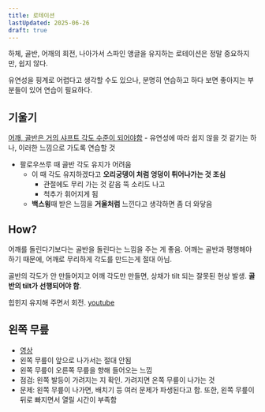 ```yaml
---
title: 로테이션
lastUpdated: 2025-06-26
draft: true
---
```


하체, 골반, 어깨의 회전, 나아가서 스파인 앵글을 유지하는 로테이션은 정말 중요하지만, 쉽지 않다.

유연성을 핑계로 어렵다고 생각할 수도 있으나, 분명히 연습하고 하다 보면 좋아지는 부분들이 있어 연습이 필요하다.

## 기울기

[어깨, 골반은 거의 샤프트 각도 수준이 되어야함](https://www.youtube.com/watch?v=M03_l0R_xbI&t=23m15s) - 유연성에 따라 쉽지 않을 것 같기는 하나, 이러한 느낌으로 가도록 연습할 것

- 팔로우쓰루 때 골반 각도 유지가 어려움
  - 이 때 각도 유지하겠다고 **오리궁뎅이 처럼 엉덩이 튀어나가는 것 조심**
    - 관절에도 무리 가는 것 같음 뚝 소리도 나고
    - 척추가 휘어지게 됨
  - **백스윙**때 받은 느낌을 **거울처럼** 느낀다고 생각하면 좀 더 와닿음

## How?

어깨를 돌린다기보다는 골반을 돌린다는 느낌을 주는 게 좋음. 어깨는 골반과 평행해야 하기 때문에, 어깨로 무리하게 각도를 만드는게 절대 아님.

골반의 각도가 안 만들어지고 어깨 각도만 만들면, 상채가 tilt 되는 잘못된 현상 발생. **골반의 tilt가 선행되어야 함**.

힙힌지 유지해 주면서 회전. [youtube](https://www.youtube.com/watch?v=M03_l0R_xbI)

## 왼쪽 무릎

- [영상](https://www.youtube.com/watch?v=LeDu2DJB_Q4)
- 왼쪽 무릎이 앞으로 나가서는 절대 안됨
- 왼쪽 무릎이 오른쪽 무릎을 향해 들어오는 느낌
- 점검: 왼쪽 발등이 가려지는 지 확인. 가려지면 온쪽 무릎이 나가는 것
- 문제: 왼쪽 무릎이 나가면, 배치기 등 여러 문제가 파생된다고 함. 또한, 왼쪽 무릎이 뒤로 빠지면서 열릴 시간이 부족함

